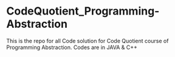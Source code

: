# CodeQuotient_Programming-Abstraction
This is the repo for all Code solution for Code Quotient course of Programming Abstraction. Codes are in JAVA &amp; C++
